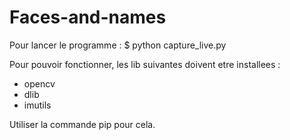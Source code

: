 # Faces-and-names

Pour lancer le programme : 
$ python capture_live.py

Pour pouvoir fonctionner, les lib suivantes doivent etre installees :
  - opencv
  - dlib
  - imutils

Utiliser la commande pip pour cela.
